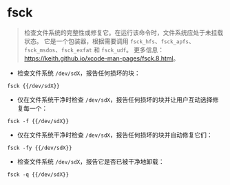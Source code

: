 # fsck

> 检查文件系统的完整性或修复它。在运行该命令时，文件系统应处于未挂载状态。
> 它是一个包装器，根据需要调用 `fsck_hfs`、`fsck_apfs`、`fsck_msdos`、`fsck_exfat` 和 `fsck_udf`。
> 更多信息：<https://keith.github.io/xcode-man-pages/fsck.8.html>。

- 检查文件系统 `/dev/sdX`，报告任何损坏的块：

`fsck {{/dev/sdX}}`

- 仅在文件系统干净时检查 `/dev/sdX`，报告任何损坏的块并让用户互动选择修复每一个：

`fsck -f {{/dev/sdX}}`

- 仅在文件系统干净时检查 `/dev/sdX`，报告任何损坏的块并自动修复它们：

`fsck -fy {{/dev/sdX}}`

- 检查文件系统 `/dev/sdX`，报告它是否已被干净地卸载：

`fsck -q {{/dev/sdX}}`